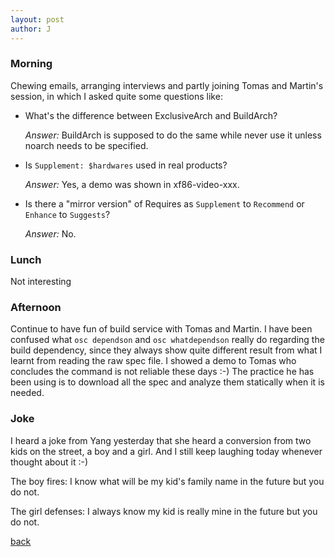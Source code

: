 ```yaml
---
layout: post
author: J
---
```


### Morning

Chewing emails, arranging interviews and partly joining Tomas and Martin's
session, in which I asked quite some questions like:

* What's the difference between ExclusiveArch and BuildArch?

  *Answer:* BuildArch is supposed to do the same while never use it unless noarch
  needs to be specified.

* Is `Supplement: $hardwares` used in real products?

  *Answer:* Yes, a demo was shown in xf86-video-xxx.

* Is there a "mirror version" of Requires as `Supplement` to `Recommend` or
  `Enhance` to `Suggests`?

  *Answer:* No.

### Lunch

Not interesting

### Afternoon

Continue to have fun of build service with Tomas and Martin. I have been
confused what `osc dependson` and `osc whatdependson` really do regarding the
build dependency, since they always show quite different result from what I
learnt from reading the raw spec file. I showed a demo to Tomas who concludes
the command is not reliable these days :-) The practice he has been using is
to download all the spec and analyze them statically when it is needed. 

### Joke

I heard a joke from Yang yesterday that she heard a conversion from two kids
on the street, a boy and a girl. And I still keep laughing today whenever
thought about it :-)

The boy fires:     I know what will be my kid's family name in the future but you do not.

The girl defenses: I always know my kid is really mine in the future but you do not.

[back](https://yifanjiang.github.io/)
